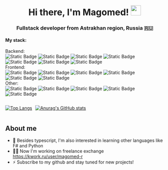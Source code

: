 <h1 align="center">Hi there, I'm Magomed! 
<img src="https://github.com/blackcater/blackcater/raw/main/images/Hi.gif" height="32"/></h1>
<h3 align="center">Fullstack developer from Astrakhan region, Russia 🇷🇺</h3>

<h4>My stack:</h4>

Backend:<br />
![Static Badge](https://img.shields.io/badge/npm-ff0000.svg?style=for-the-badge&logo=npm&logoColor=white)
![Static Badge](https://img.shields.io/badge/node-06ad00.svg?style=for-the-badge&logo=node.js&logoColor=white)
![Static Badge](https://img.shields.io/badge/express-ffee00.svg?style=for-the-badge&logo=express&logoColor=black)
![Static Badge](https://img.shields.io/badge/mongo-069401.svg?style=for-the-badge&logo=mongodb&logoColor=white)
![Static Badge](https://img.shields.io/badge/mysql-0040ff.svg?style=for-the-badge&logo=mysql&logoColor=white)
![Static Badge](https://img.shields.io/badge/puppeteer-01d9a3.svg?style=for-the-badge&logo=puppeteer&logoColor=black)
![Static Badge](https://img.shields.io/badge/telegraf-00ffff.svg?style=for-the-badge&logo=telegram&logoColor=black)<br />
Frontend:<br />
![Static Badge](https://img.shields.io/badge/vue-00f800.svg?style=for-the-badge&logo=vue.js&logoColor=white)
![Static Badge](https://img.shields.io/badge/vite-BD34FE.svg?style=for-the-badge&logo=vite&logoColor=%23fff)
![Static Badge](https://img.shields.io/badge/sass%2Fscss-ff00dd.svg?style=for-the-badge&logo=sass&logoColor=white)
![Static Badge](https://img.shields.io/badge/javascript-ffee00.svg?style=for-the-badge&logo=javascript&logoColor=black)
![Static Badge](https://img.shields.io/badge/typescript-3178c6.svg?style=for-the-badge&logo=typescript&logoColor=white)
![Static Badge](https://img.shields.io/badge/axios-4400ff.svg?style=for-the-badge&logo=axios&logoColor=white)
<br />
Other:<br />
![Static Badge](https://img.shields.io/badge/git-ff0000.svg?style=for-the-badge&logo=git&logoColor=white)
![Static Badge](https://img.shields.io/badge/linux-000000.svg?style=for-the-badge&logo=linux&logoColor=white)
![Static Badge](https://img.shields.io/badge/nginx-00bb00.svg?style=for-the-badge&logo=nginx&logoColor=white)
![Static Badge](https://img.shields.io/badge/docker-1D63ED.svg?style=for-the-badge&logo=docker&logoColor=%23ffffff)
![Static Badge](https://img.shields.io/badge/f%23-0097d0.svg?style=for-the-badge&logo=fsharp&logoColor=%23ffffff)

<div style="display: flex; gap: 10px; flex-wrap: wrap;">
<div>

[![Top Langs](https://github-readme-stats.vercel.app/api/top-langs/?username=magomed-r&layout=pie&theme=vision-friendly-dark)](https://github.com/anuraghazra/github-readme-stats)
</div>

<span>[![Anurag's GitHub stats](https://github-readme-stats.vercel.app/api?username=Magomed-R&show_icons=true&theme=vision-friendly-dark)](https://github.com/anuraghazra/github-readme-stats)</span>

</div>

## About me
* 🔭 Besides typescript, I'm also interested in learning other languages like F# and Python
* 👨‍💻 Now I'm working on freelance exchange https://kwork.ru/user/magomed-r
* ⚡ Subscribe to my github and stay tuned for new projects!